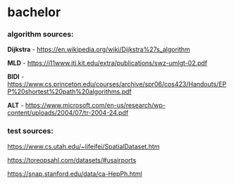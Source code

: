 # bachelor

### algorithm sources:
**Dijkstra** - https://en.wikipedia.org/wiki/Dijkstra%27s_algorithm

**MLD** - https://i11www.iti.kit.edu/extra/publications/swz-umlgt-02.pdf

**BIDI** - https://www.cs.princeton.edu/courses/archive/spr06/cos423/Handouts/EPP%20shortest%20path%20algorithms.pdf

**ALT** - https://www.microsoft.com/en-us/research/wp-content/uploads/2004/07/tr-2004-24.pdf

### test sources:
https://www.cs.utah.edu/~lifeifei/SpatialDataset.htm

https://toreopsahl.com/datasets/#usairports

https://snap.stanford.edu/data/ca-HepPh.html
